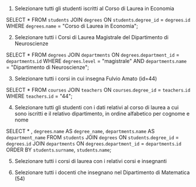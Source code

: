 1. Selezionare tutti gli studenti iscritti al Corso di Laurea in Economia

SELECT \*
FROM `students`
JOIN `degrees`
ON `students`.`degree_id` = `degrees`.`id`
WHERE `degrees`.`name` = "Corso di Laurea in Economia";

2. Selezionare tutti i Corsi di Laurea Magistrale del Dipartimento di Neuroscienze

SELECT \*
FROM `degrees`
JOIN `departments`
ON `degrees`.`department_id` = `departments`.`id`
WHERE `degrees`.`level` = "magistrale" AND `departments`.`name` = "Dipartimento di Neuroscienze";

3. Selezionare tutti i corsi in cui insegna Fulvio Amato (id=44)

SELECT \*
FROM `courses`
JOIN `teachers`
ON `courses`.`degree_id` = `teachers`.`id`
WHERE `teachers`.`id` = "44";

4. Selezionare tutti gli studenti con i dati relativi al corso di laurea a cui
   sono iscritti e il relativo dipartimento, in ordine alfabetico per cognome e
   nome

SELECT \* ,
`degrees`.`name` AS `degree_name`,
`departments`.`name` AS `department_name`
FROM `students`
JOIN `degrees`
ON `students`.`degree_id` = `degrees`.`id`
JOIN `departments`
ON `degrees`.`department_id` = `departments`.`id`
ORDER BY `students`.`surname`, `students`.`name`;

5. Selezionare tutti i corsi di laurea con i relativi corsi e insegnanti

6. Selezionare tutti i docenti che insegnano nel Dipartimento di
   Matematica (54)

